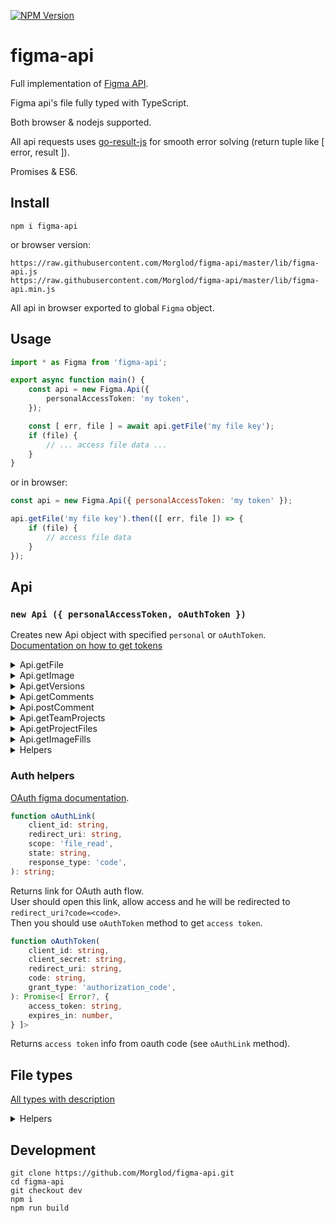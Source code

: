 [![NPM Version](https://badge.fury.io/js/figma-api.svg?style=flat)](https://www.npmjs.com/package/figma-api)

# figma-api

Full implementation of [Figma API](https://www.figma.com/developers/docs).

Figma api's file fully typed with TypeScript.

Both browser & nodejs supported.

All api requests uses [go-result-js](https://github.com/Morglod/go-result-js) for smooth error solving (return tuple like [ error, result ]).

Promises & ES6.

## Install

`npm i figma-api`

or browser version:

`https://raw.githubusercontent.com/Morglod/figma-api/master/lib/figma-api.js`  
`https://raw.githubusercontent.com/Morglod/figma-api/master/lib/figma-api.min.js`

All api in browser exported to global `Figma` object.

## Usage

```ts
import * as Figma from 'figma-api';

export async function main() {
    const api = new Figma.Api({
        personalAccessToken: 'my token',
    });

    const [ err, file ] = await api.getFile('my file key');
    if (file) {
        // ... access file data ...
    }
}
```

or in browser:

```js
const api = new Figma.Api({ personalAccessToken: 'my token' });

api.getFile('my file key').then(([ err, file ]) => {
    if (file) {
        // access file data
    }
});
```

## Api

### `new Api ({ personalAccessToken, oAuthToken })`

Creates new Api object with specified `personal` or `oAuthToken`.  
[Documentation on how to get tokens](https://www.figma.com/developers/docs#auth)

<details>
<summary>
Api.getFile
</summary>

```ts
Api.getFile(fileKey, opts?: { version?, geometry? })
```
[Require file data](https://www.figma.com/developers/docs#files-endpoint) with specified version.  
Set `geometry='paths'` to export vector data.

Returns:  
```ts
[ Error?, {
    name: string,
    document: Node<'DOCUMENT'>,
    components: { [nodeId: string]: Component },
    schemaVersion: number,
    styles: { [styleName: string]: Style }
} ]
```
</details>

<details>
<summary>
Api.getImage
</summary>

```ts
Api.getImage(fileKey, opts?: {
    /** A comma separated list of node IDs to render */
    ids: string,
    /** A number between 0.01 and 4, the image scaling factor */
    scale: number,
    /** Image output format */
    format: 'jpg'|'png'|'svg',
    /** Whether to include id attributes for all SVG elements. `Default: false` */
    svg_include_id?: boolean,
    /** Whether to simplify inside/outside strokes and use stroke attribute if possible instead of <mask>. `Default: true` */
    svg_simplify_stroke?: boolean,
    /** A specific version ID to get. Omitting this will get the current version of the file */
    version?: string,
})
```  
[Renders images](https://www.figma.com/developers/docs#images-endpoint) from a file.

Returns:
```ts
[ Error?, {
    err: string,
    images: { [nodeId: string]: string|null },
    status: number
} ]
```

</details>

<details>
<summary>
Api.getVersions
</summary>

```ts
Api.getVersions(fileKey)
```
A [list of the version](https://www.figma.com/developers/docs#get-file-versions-endpoint) history of a file. The version history consists of versions, manually-saved additions to the version history of a file.  
If the account is not on a paid team, version history is limited to the past 30 days. Note that version history will not include autosaved versions.

Returns:  
```ts
[ Error?, {
    versions: Version[]
} ]
```
</details>

<details>
<summary>
Api.getComments
</summary>

```ts
Api.getComments(fileKey)
```
[List of comments](https://www.figma.com/developers/docs#get-comments-endpoint) left on the file.

Returns:  
```ts
[ Error?, {
    comments: Comment[],
} ]
```
</details>

<details>
<summary>
Api.postComment
</summary>

```ts
Api.postComment(fileKey: string, message: string, client_meta: Vector|FrameOffset)
```
[Posts a new comment on the file](https://www.figma.com/developers/docs#post-comments-endpoint) with specified location.

Returns:  
```ts
[ Error?, Comment ]
```
</details>

<details>
<summary>
Api.getTeamProjects
</summary>

```ts
Api.getTeamProjects(team_id)
```
[Lists the projects](https://www.figma.com/developers/docs#get-team-projects-endpoint) for a specified team. Note that this will only return projects visible to the authenticated user or owner of the developer token.

Returns:  
```ts
[ Error?, {
    projects: { id: number, name: string }[],
} ]
```
</details>

<details>
<summary>
Api.getProjectFiles
</summary>

```ts
Api.getProjectFiles(project_id)
```
[List the files](https://www.figma.com/developers/docs#get-project-files-endpoint) in a given project.

Returns:  
```ts
[ Error?, {
    files: {
        key: string,
        name: string,
        thumbnail_url: string,
        last_modified: string,
    }[],
} ]
```

</details>

<details>
<summary>
Api.getImageFills
</summary>

```ts
Api.getImageFills(fileKey)
```
[Download links for all images present in image fills](https://www.figma.com/developers/docs#get-image-fills-endpoint).

Returns:  
```ts
[ Error?, {
    meta?: {
        images: {
            [imageRef: string]: imageUrl,
        },
    }
    images?: {
        [imageRef: string]: imageUrl,
    },
} ]
```

Because of great figma api docs, `meta?` & `images?` for now.

</details>

<!-- <details>
<summary>
Api.watchVersion
</summary>

Observe version changes.

```ts
Api.watchVersion = (
    key: string,
    onNewVersion: (newVersion: Version) => void|Promise<void>,
    opts: {
        /** in milliseconds */
        timeout: number,
        onError?: (error: ResultErr<ApiError>|undefined, dispose: Disposer) => void,
        immediate?: boolean,
    } = {
        timeout: 6000,
    },
) => Disposer;
```

Example:

```ts
function onNewVersion(newVersion) {
    console.log(`${newVersion.user.handle} just released new version!`);
}

api.watchVersion('my file key', onNewVersion, { timeout: 10000 });
```

</details>

<details>
<summary>
Api.watchComments
</summary>

Observe new comments.

```ts
Api.watchComments = (
    key: string,
    onNewComments: (newComments: Comment[]) => void|Promise<void>,
    opts: {
        /** in milliseconds */
        timeout: number,
        onError?: (error: ResultErr<ApiError>|undefined, dispose: Disposer) => void,
        immediate?: boolean,
    } = {
        timeout: 5000,
    },
) => Disposer;
```

Example:

```ts
function onNewComments(comments) {
    console.log(`${comments.length} new comments!`);
    for (const comment of comments) {
        console.log(`${comment.user.handler}: ${comment.message}`);
    }
}

api.watchComments('my file key', onNewComments, { timeout: 10000 });
```

</details> -->

<details>
<summary>
Helpers
</summary>

`Api.appendHeaders(headers: {}): void`  
Populate headers with auth.

`Api.request<T>(url, opts): Promise<[ Error?, T]>`  
Make request with auth headers.  
</details>

### Auth helpers

[OAuth figma documentation](https://www.figma.com/developers/docs#auth-oauth).

```ts
function oAuthLink(
    client_id: string,
    redirect_uri: string,
    scope: 'file_read',
    state: string,
    response_type: 'code',
): string;
```
Returns link for OAuth auth flow.  
User should open this link, allow access and he will be redirected to `redirect_uri?code=<code>`.  
Then you should use `oAuthToken` method to get `access token`.

```ts
function oAuthToken(
    client_id: string,
    client_secret: string,
    redirect_uri: string,
    code: string,
    grant_type: 'authorization_code',
): Promise<[ Error?, {
    access_token: string,
    expires_in: number,
} ]>
```
Returns `access token` info from oauth code (see `oAuthLink` method).

## File types

[All types with description](src/ast-types.ts)

<details>
<summary>
Helpers
</summary>

```ts
isEffectShadow(effect: Effect): effect is EffectShadow;
```
Check if effect is one of shadow effects.

```ts
isEffectBlur(effect: Effect): effect is EffectBlur;
```
Check if effect is one of blur effects.

```ts
isPaintSolid(paint: Paint): paint is PaintSolid;
isPaintGradient(paint: Paint): paint is PaintGradient;
isPaintImage(paint: Paint): paint is PaintImage;
```
Check if paint is one of pain types.

```ts
isNodeType<NodeType>(node: Node): node is type of NodeType;
```
Check if node is type of specified node.

</details>

## Development

```
git clone https://github.com/Morglod/figma-api.git
cd figma-api
git checkout dev
npm i
npm run build
```